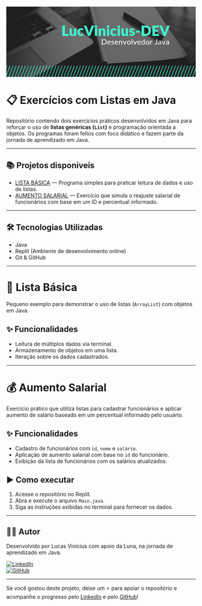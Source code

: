 ![Banner](https://github.com/LucVinicius-DEV/ArrayLists/blob/main/banner.png)

# 📋 Exercícios com Listas em Java

Repositório contendo dois exercícios práticos desenvolvidos em Java para reforçar o uso de **listas genéricas (`List`)** e programação orientada a objetos. Os programas foram feitos com foco didático e fazem parte da jornada de aprendizado em Java.

---

## 📚 Projetos disponíveis

- [LISTA BÁSICA](./src) — Programa simples para praticar leitura de dados e uso de listas.
- [AUMENTO SALARIAL](./src) — Exercício que simula o reajuste salarial de funcionários com base em um ID e percentual informado.

---

## 🛠️ Tecnologias Utilizadas

- Java
- Replit (Ambiente de desenvolvimento online)
- Git & GitHub

---

# 📌 Lista Básica

Pequeno exemplo para demonstrar o uso de listas (`ArrayList`) com objetos em Java.

## ✨ Funcionalidades

- Leitura de múltiplos dados via terminal.
- Armazenamento de objetos em uma lista.
- Iteração sobre os dados cadastrados.

---

# 💰 Aumento Salarial

Exercício prático que utiliza listas para cadastrar funcionários e aplicar aumento de salário baseado em um percentual informado pelo usuário.

## ✨ Funcionalidades

- Cadastro de funcionários com `id`, `nome` e `salário`.
- Aplicação de aumento salarial com base no `id` do funcionário.
- Exibição da lista de funcionários com os salários atualizados.

## ▶️ Como executar

1. Acesse o repositório no Replit.
2. Abra e execute o arquivo `Main.java`.
3. Siga as instruções exibidas no terminal para fornecer os dados.

---

## 👨‍💻 Autor

Desenvolvido por Lucas Vinícius com apoio da Luna, na jornada de aprendizado em Java.

[![LinkedIn](https://img.shields.io/badge/LinkedIn-Lucas%20Vinícius-blue?style=flat&logo=linkedin)](https://www.linkedin.com/in/lucas-vin%C3%ADcius-05b41a35b/)  
[![GitHub](https://img.shields.io/badge/GitHub-LucVinicius--DEV-black?style=flat&logo=github)](https://github.com/LucVinicius-DEV)

---

Se você gostou deste projeto, deixe um ⭐ para apoiar o repositório e acompanhe o progresso pelo [LinkedIn](https://www.linkedin.com/in/lucas-vin%C3%ADcius-05b41a35b/) e pelo [GitHub](https://github.com/LucVinicius-DEV)!
